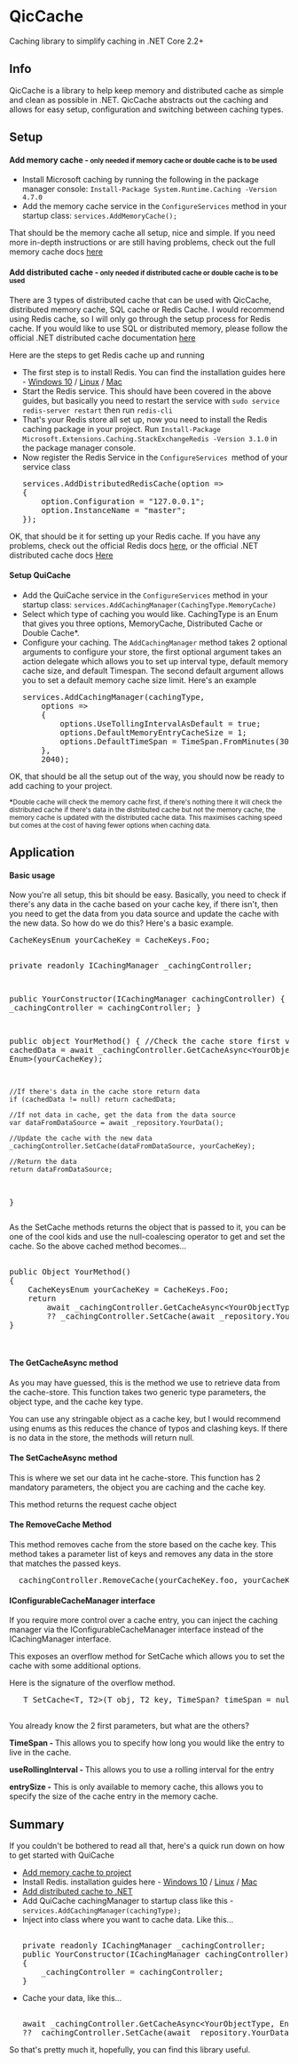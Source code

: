 ﻿<h1>QicCache</h1>
<p>Caching library to simplify caching in .NET Core 2.2+</p>
<h2>Info</h2>
<p>QicCache is a library to help keep memory and distributed cache as simple and clean as possible in .NET. QicCache abstracts out the caching and allows for easy setup, configuration and switching between caching types.</p>
<h2>Setup</h2>
<h4>Add memory cache -<small> only needed if memory cache or double cache is to be used</small></h4>
<ul>
<li>Install Microsoft caching by running the following in the package manager console: <code>Install-Package System.Runtime.Caching -Version 4.7.0</code></li>
<li>Add the memory cache service in the <code>ConfigureServices</code> method in your startup class: <code>services.AddMemoryCache();</code></li>
</ul>
<p>That should be the memory cache all setup, nice and simple. If you need more in-depth instructions or are still having problems, check out the full memory cache docs <a href="https://docs.microsoft.com/en-us/aspnet/core/performance/caching/memory?view=aspnetcore-2.2" target="_blank" rel="noopener"> here </a></p>
<h4>Add distributed cache -<small> only needed if distributed cache or double cache is to be used</small></h4>
<p>There are 3 types of distributed cache that can be used with QicCache, distributed memory cache, SQL cache or Redis Cache. I would recommend using Redis cache, so I will only go through the setup process for Redis cache. If you would like to use SQL or distributed memory, please follow the official .NET distributed cache documentation <a href="https://docs.microsoft.com/en-us/aspnet/core/performance/caching/distributed?view=aspnetcore-2.2" target="_blank" rel="noopener"> here </a></p>
<p>Here are the steps to get Redis cache up and running</p>
<ul>
<li>The first step is to install Redis. You can find the installation guides here -&nbsp;<a href="https://redislabs.com/blog/redis-on-windows-10/" target="_blank" rel="noopener">Windows 10</a> / <a href="https://redis.io/topics/quickstart" target="_blank" rel="noopener"> Linux</a> / <a href="https://medium.com/@petehouston/install-and-config-redis-on-mac-os-x-via-homebrew-eb8df9a4f298" target="_blank" rel="noopener">Mac</a></li>
<li>Start the Redis service. This should have been covered in the above guides, but basically you need to restart the service with <code>sudo service redis-server restart</code> then run <code>redis-cli</code></li>
<li>That's your Redis store all set up, now you need to install the Redis caching package in your project. Run <code>Install-Package Microsoft.Extensions.Caching.StackExchangeRedis -Version 3.1.0</code> in the package manager console.</li>
<li>Now register the Redis Service in the <code>ConfigureServices&nbsp;</code>method of your service class
<pre>
services.AddDistributedRedisCache(option =&gt;
{
	option.Configuration = "127.0.0.1";
	option.InstanceName = "master";
});
</pre>
</li>
</ul>
<p>OK, that should be it for setting up your Redis cache. If you have any problems, check out the official Redis docs <a href="https://redis.io/documentation" target="_blank" rel="noopener">here</a>, or the official .NET distributed cache docs <a href=" &lt;a href=" target="_blank" rel="noopener">Here</a></p>
<h4>Setup QuiCache</h4>
<ul>
<li>Add the QuiCache service in the <code>ConfigureServices</code> method in your startup class: <code>services.AddCachingManager(CachingType.MemoryCache)</code></li>
<li>Select which type of caching you would like. CachingType is an Enum that gives you three options, MemoryCache, Distributed Cache or Double Cache*.</li>
<li>Configure your caching. The <code>AddCachingManager</code> method takes 2 optional arguments to configure your store, the first optional argument takes an action delegate which allows you to set up interval type, default memory cache size, and default Timespan. The second default argument allows you to set a default memory cache size limit. Here's an example
<pre>
services.AddCachingManager(cachingType,
	options =&gt; 
	{
	    options.UseTollingIntervalAsDefault = true;
	    options.DefaultMemoryEntryCacheSize = 1;
	    options.DefaultTimeSpan = TimeSpan.FromMinutes(30);
	},
	2040);
</pre>
</li>
</ul>
<p>OK, that should be all the setup out of the way, you should now be ready to add caching to your project.</p>
<p><small><strong>*</strong>Double cache will check the memory cache first, if there's nothing there it will check the distributed cache if there's data in the distributed cache but not the memory cache, the memory cache is updated with the distributed cache data. This maximises caching speed but comes at the cost of having fewer options when caching data. </small></p>
<h2>Application</h2>
<h4>Basic usage</h4>
<p>Now you're all setup, this bit should be easy. Basically, you need to check if there's any data in the cache based on your cache key, if there isn't, then you need to get the data from you data source and update the cache with the new data. So how do we do this? Here's a basic example.</p>
<pre>
CacheKeysEnum yourCacheKey = CacheKeys.Foo;

private readonly ICachingManager _cachingController;

public YourConstructor(ICachingManager cachingController)
{
	_cachingController = cachingController;
}

public object YourMethod()
{
	//Check the cache store first
	var cachedData =  await _cachingController.GetCacheAsync&lt;YourObjectType, Enum&gt;(yourCacheKey);

	//If there's data in the cache store return data
	if (cachedData != null) return cachedData;

	//If not data in cache, get the data from the data source
	var dataFromDataSource = await _repository.YourData();

	//Update the cache with the new data
	_cachingController.SetCache(dataFromDataSource, yourCacheKey);

	//Return the data
	return dataFromDataSource;
}
</pre>

<p>As the SetCache methods returns the object that is passed to it, you can be one of the cool kids and use the null-coalescing operator to get and set the cache. So the above cached method becomes...</p>
<pre>	
public Object YourMethod()
{
	CacheKeysEnum yourCacheKey = CacheKeys.Foo;
	return 
		await _cachingController.GetCacheAsync&lt;YourObjectType, Enum&gt;(CacheKeysEnum) 
		?? _cachingController.SetCache(await _repository.YourData(),CacheKeysEnum);
}
</pre>

<p>&nbsp;</p>
<h4>The GetCacheAsync method</h4>
<p>As you may have guessed, this is the method we use to retrieve data from the cache-store. This function takes two generic type parameters, the object type, and the cache key type.</p>
<p>You can use any stringable object as a cache key, but I would recommend using enums as this reduces the chance of typos and clashing keys. If there is no data in the store, the methods will return null.</p>
<h4>The SetCacheAsync method</h4>
<p>This is where we set our data int he cache-store. This function has 2 mandatory parameters, the object you are caching and the cache key.</p>
<p>This method returns the request cache object</p>
<h4>The RemoveCache Method</h4>
<p>This method removes cache from the store based on the cache key. This method takes a parameter list of keys and removes any data in the store that matches the passed keys.</p>
<pre> _cachingController.RemoveCache(yourCacheKey.foo, yourCacheKey.bar. "String Key");
</pre>
<h4>IConfigurableCacheManager interface</h4>
<p>If you require more control over a cache entry, you can inject the caching manager via the IConfigurableCacheManager interface instead of the ICachingManager interface.</p>
<p>This exposes an overflow method for SetCache which allows you to set the cache with some additional options.</p>
<p>Here is the signature of the overflow method.</p>
<pre>   T SetCache&lt;T, T2&gt;(T obj, T2 key, TimeSpan? timeSpan = null, bool useRollingInterval = false, int? entrySize = null);
   </pre>
<p>You already know the 2 first parameters, but what are the others?</p>
<p><strong>TimeSpan - </strong>This allows you to specify how long you would like the entry to live in the cache.</p>
<p><strong>useRollingInterval - </strong> This allows you to use a rolling interval for the entry</p>
<p><strong>entrySize -</strong> This is only available to memory cache, this allows you to specify the size of the cache entry in the memory cache.</p>


<h2>Summary</h2>
<p>If you couldn't be bothered to read all that, here's a quick run down on how to get started with QuiCache</p>
<ul>
<li><a href="https://docs.microsoft.com/en-us/aspnet/core/performance/caching/memory?view=aspnetcore-2.2" target="_blank" rel="noopener"> Add memory cache to project </a></li>
<li>Install Redis. installation guides here -&nbsp;<a href="https://redislabs.com/blog/redis-on-windows-10/" target="_blank" rel="noopener">Windows 10</a> / <a href="https://redis.io/topics/quickstart" target="_blank" rel="noopener"> Linux</a> / <a href="https://medium.com/@petehouston/install-and-config-redis-on-mac-os-x-via-homebrew-eb8df9a4f298" target="_blank" rel="noopener">Mac</a></li>
<li><a href="https://docs.microsoft.com/en-us/aspnet/core/performance/caching/distributed?view=aspnetcore-2.2" target="_blank" rel="noopener">Add distributed cache to .NET</a></li>
<li>Add QuiCache cachingManager to startup class like this - <code>services.AddCachingManager(cachingType);</code></li>
<li>Inject into class where you want to cache data. Like this...
<pre>	
private readonly ICachingManager _cachingController; 	
public YourConstructor(ICachingManager cachingController)
{
	_cachingController = cachingController;
}
</pre>
</li>
<li>Cache your data, like this...
<pre>    
await _cachingController.GetCacheAsync&lt;YourObjectType, Enum&gt;(CacheKeysEnum) 
?? _cachingController.SetCache(await _repository.YourData(),CacheKeysEnum);
</pre>
</li>
</ul>
<p>So that's pretty much it, hopefully, you can find this library useful.</p>
